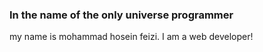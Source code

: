 ### In the name of the only universe programmer

my name is mohammad hosein feizi. I am a web developer!
